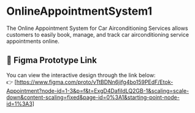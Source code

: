# OnlineAppointmentSystem1
The Online Appointment System for Car Airconditioning Services allows customers to easily book, manage, and track car airconditioning service appointments online.
## 🔗 Figma Prototype Link
You can view the interactive design through the link below:  
👉 [https://www.figma.com/proto/vTtBDNn6jifg4bo159PEdF/Etok-Appointment?node-id=1-3&p=f&t=ExgD4DafiIdLQ2GB-1&scaling=scale-down&content-scaling=fixed&page-id=0%3A1&starting-point-node-id=1%3A3]
